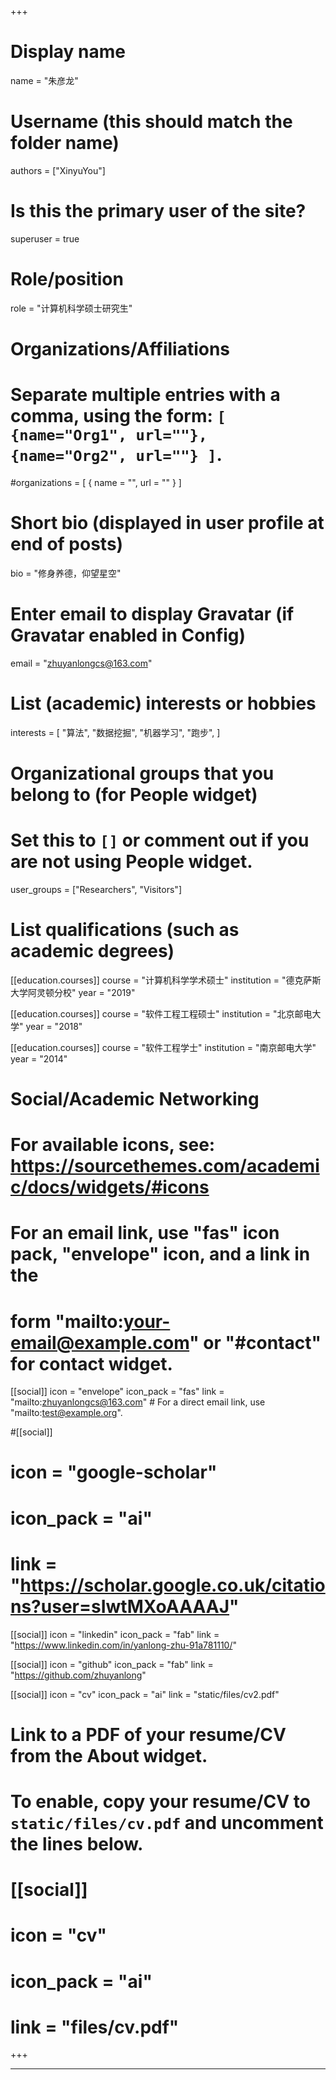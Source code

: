 +++
# Display name
name = "朱彦龙"

# Username (this should match the folder name)
authors = ["XinyuYou"]

# Is this the primary user of the site?
superuser = true

# Role/position
role = "计算机科学硕士研究生"

# Organizations/Affiliations
#   Separate multiple entries with a comma, using the form: `[ {name="Org1", url=""}, {name="Org2", url=""} ]`.
#organizations = [ { name = "", url = "" } ]

# Short bio (displayed in user profile at end of posts)
bio = "修身养德，仰望星空"

# Enter email to display Gravatar (if Gravatar enabled in Config)
email = "zhuyanlongcs@163.com"

# List (academic) interests or hobbies
interests = [
 "算法",
 "数据挖掘",
 "机器学习",
 "跑步",
]

# Organizational groups that you belong to (for People widget)
#   Set this to `[]` or comment out if you are not using People widget.
user_groups = ["Researchers", "Visitors"]

# List qualifications (such as academic degrees)
[[education.courses]]
  course = "计算机科学学术硕士"
  institution = "德克萨斯大学阿灵顿分校"
  year = "2019"

[[education.courses]]
  course = "软件工程工程硕士"
  institution = "北京邮电大学"
  year = "2018"

[[education.courses]]
  course = "软件工程学士"
  institution = "南京邮电大学"
  year = "2014"

# Social/Academic Networking
# For available icons, see: https://sourcethemes.com/academic/docs/widgets/#icons
#   For an email link, use "fas" icon pack, "envelope" icon, and a link in the
#   form "mailto:your-email@example.com" or "#contact" for contact widget.

[[social]]
  icon = "envelope"
  icon_pack = "fas"
  link = "mailto:zhuyanlongcs@163.com"  # For a direct email link, use "mailto:test@example.org".


#[[social]]
#  icon = "google-scholar"
#  icon_pack = "ai"
#  link = "https://scholar.google.co.uk/citations?user=sIwtMXoAAAAJ"

[[social]]
  icon = "linkedin"
  icon_pack = "fab"
  link = "https://www.linkedin.com/in/yanlong-zhu-91a781110/"

[[social]]
  icon = "github"
  icon_pack = "fab"
  link = "https://github.com/zhuyanlong"
  
[[social]]
  icon = "cv"
  icon_pack = "ai"
  link = "static/files/cv2.pdf"

# Link to a PDF of your resume/CV from the About widget.
# To enable, copy your resume/CV to `static/files/cv.pdf` and uncomment the lines below.
# [[social]]
#   icon = "cv"
#   icon_pack = "ai"
#   link = "files/cv.pdf"

+++

---

